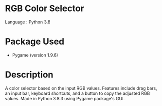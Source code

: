 # RGB Color Selector
Language : Python 3.8

# Package Used
- Pygame (version 1.9.6)

# Description
A color selector based on the input RGB values. Features include drag bars, an input bar, keyboard shortcuts, and a button to copy the adjusted RGB values. Made in Python 3.8.3
using Pygame package's GUI.
